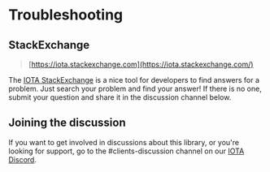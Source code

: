 # Troubleshooting

## StackExchange

> [https://iota.stackexchange.com](https://iota.stackexchange.com/)

The [IOTA StackExchange] is a nice tool for developers to find answers 
for a problem. Just search your problem and find your answer! 
If there is no one, submit your question and share it in the discussion channel
below.

## Joining the discussion

If you want to get involved in discussions about this library, 
or you're looking for support, go to the #clients-discussion channel 
on our [IOTA Discord].

[IOTA StackExchange]: https://iota.stackexchange.com/
[IOTA Discord]: https://discord.iota.org/